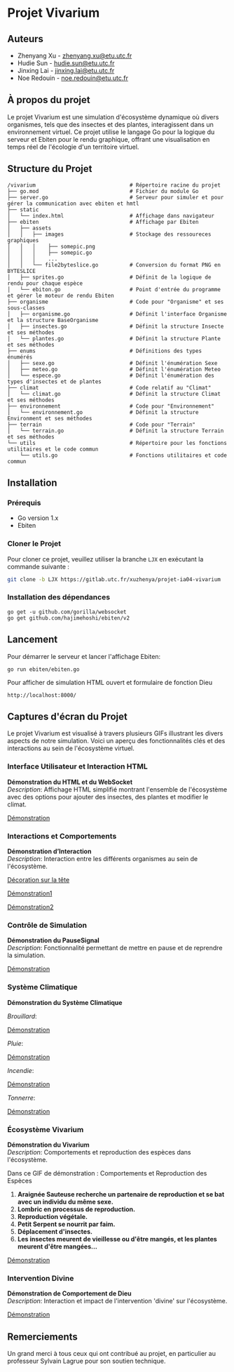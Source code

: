 # Projet Vivarium

## Auteurs

- Zhenyang Xu - zhenyang.xu@etu.utc.fr
- Hudie Sun - hudie.sun@etu.utc.fr
- Jinxing Lai - jinxing.lai@etu.utc.fr
- Noe Redouin - noe.redouin@etu.utc.fr

## À propos du projet

Le projet Vivarium est une simulation d'écosystème dynamique où divers organismes, 
tels que des insectes et des plantes, interagissent dans un environnement virtuel. 
Ce projet utilise le langage Go pour la logique du serveur et Ebiten pour le rendu graphique, 
offrant une visualisation en temps réel de l'écologie d'un territoire virtuel.

## Structure du Projet

```plaintext
/vivarium                              # Répertoire racine du projet
├── go.mod                             # Fichier du module Go
├── server.go                          # Serveur pour simuler et pour gérer la communication avec ebiten et hmtl
├── static
│   └── index.html                     # Affichage dans navigateur
├── ebiten                             # Affichage par Ebiten
│   ├── assets                         
│   │   ├── images                     # Stockage des ressoureces graphiques
│   │   │    ├── somepic.png
│   │   │    ├── somepic.go
│   │   │    ...
│   │   └── file2byteslice.go          # Conversion du format PNG en BYTESLICE
│   ├── sprites.go                     # Définit de la logique de rendu pour chaque espèce
│   └── ebiton.go                      # Point d'entrée du programme et gérer le moteur de rendu Ebiten
├── organisme                          # Code pour "Organisme" et ses sous-classes
│   ├── organisme.go                   # Définit l'interface Organisme et la structure BaseOrganisme
│   ├── insectes.go                    # Définit la structure Insecte et ses méthodes
│   └── plantes.go                     # Définit la structure Plante et ses méthodes
├── enums                              # Définitions des types énumérés
│   ├── sexe.go                        # Définit l'énumération Sexe
│   ├── meteo.go                       # Définit l'énumération Meteo
│   └── espece.go                      # Définit l'énumération des types d'insectes et de plantes
├── climat                             # Code relatif au "Climat"
│   └── climat.go                      # Définit la structure Climat et ses méthodes
├── environnement                      # Code pour "Environnement"
│   └── environnement.go               # Définit la structure Environment et ses méthodes
├── terrain                            # Code pour "Terrain"
│   └── terrain.go                     # Définit la structure Terrain et ses méthodes
└── utils                              # Répertoire pour les fonctions utilitaires et le code commun
    └── utils.go                       # Fonctions utilitaires et code commun
```

## Installation

### Prérequis

- Go version 1.x
- Ebiten

### Cloner le Projet

Pour cloner ce projet, veuillez utiliser la branche `LJX` en exécutant la commande suivante :

```bash
git clone -b LJX https://gitlab.utc.fr/xuzhenya/projet-ia04-vivarium
```

### Installation des dépendances

```shell
go get -u github.com/gorilla/websocket
go get github.com/hajimehoshi/ebiten/v2
```

## Lancement

Pour démarrer le serveur et lancer l'affichage Ebiten:

```shell
go run ebiten/ebiten.go
```

Pour afficher de simulation HTML ouvert et formulaire de fonction Dieu
```
http://localhost:8000/
```

## Captures d'écran du Projet

Le projet Vivarium est visualisé à travers plusieurs GIFs illustrant les divers aspects de notre simulation. Voici un aperçu des fonctionnalités clés et des interactions au sein de l'écosystème virtuel.

### Interface Utilisateur et Interaction HTML

**Démonstration du HTML et du WebSocket**  
*Description*: Affichage HTML simplifié montrant l'ensemble de l'écosystème avec des options pour ajouter des insectes, des plantes et modifier le climat.  

[Démonstration](https://gitlab.utc.fr/xuzhenya/projet-ia04-vivarium/-/blob/LJX/Demonstration/vvtm-html.gif?ref_type=heads)

### Interactions et Comportements

**Démonstration d’Interaction**  
*Description*: Interaction entre les différents organismes au sein de l'écosystème.  

[Décoration sur la tête](https://gitlab.utc.fr/xuzhenya/projet-ia04-vivarium/-/blob/LJX/Demonstration/decorations_sur_la_tete.jpg?ref_type=heads)

[Démonstration1](https://gitlab.utc.fr/xuzhenya/projet-ia04-vivarium/-/blob/LJX/Demonstration/demonstration_d'interaction1.gif?ref_type=heads) 

[Démonstration2](https://gitlab.utc.fr/xuzhenya/projet-ia04-vivarium/-/blob/LJX/Demonstration/demonstration_d'interaction2.gif?ref_type=heads)


### Contrôle de Simulation

**Démonstration du PauseSignal**  
*Description*: Fonctionnalité permettant de mettre en pause et de reprendre la simulation.  

[Démonstration](https://gitlab.utc.fr/xuzhenya/projet-ia04-vivarium/-/blob/LJX/Demonstration/demonstration_du_PauseSignal.gif?ref_type=heads)

### Système Climatique

**Démonstration du Système Climatique**  

*Brouillard*:

[Démonstration](https://gitlab.utc.fr/xuzhenya/projet-ia04-vivarium/-/blob/LJX/Demonstration/meteo_brouillard.gif?ref_type=heads)

*Pluie*: 

[Démonstration](https://gitlab.utc.fr/xuzhenya/projet-ia04-vivarium/-/blob/LJX/Demonstration/meteo_pluie.gif?ref_type=heads)

*Incendie*: 

[Démonstration](https://gitlab.utc.fr/xuzhenya/projet-ia04-vivarium/-/blob/LJX/Demonstration/meteo_incendie.gif?ref_type=heads)

*Tonnerre*: 

[Démonstration](https://gitlab.utc.fr/xuzhenya/projet-ia04-vivarium/-/blob/LJX/Demonstration/meteo_tonerre.gif?ref_type=heads)

### Écosystème Vivarium

**Démonstration du Vivarium**  
*Description*: Comportements et reproduction des espèces dans l'écosystème.  

Dans ce GIF de démonstration : Comportements et Reproduction des Espèces
1. **Araignée Sauteuse recherche un partenaire de reproduction et se bat avec un individu du même sexe.**
2. **Lombric en processus de reproduction.**
3. **Reproduction végétale.**
4. **Petit Serpent se nourrit par faim.**
5. **Déplacement d'insectes.**
6. **Les insectes meurent de vieillesse ou d'être mangés, et les plantes meurent d'être mangées...**

[Démonstration](https://gitlab.utc.fr/xuzhenya/projet-ia04-vivarium/-/blob/LJX/Demonstration/demonstration_du_Vivaraium.gif?ref_type=heads)

### Intervention Divine

**Démonstration de Comportement de Dieu**  
*Description*: Interaction et impact de l'intervention 'divine' sur l'écosystème.  

[Démonstration](https://gitlab.utc.fr/xuzhenya/projet-ia04-vivarium/-/blob/LJX/Demonstration/demonstation_de_comportement_dieu.gif?ref_type=heads)

## Remerciements

Un grand merci à tous ceux qui ont contribué au projet, en particulier au professeur Sylvain Lagrue pour son soutien technique.